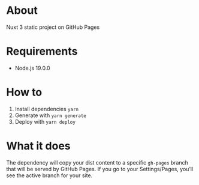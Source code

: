 # About

Nuxt 3 static project on GitHub Pages

# Requirements

-   Node.js 19.0.0

# How to

1. Install dependencies `yarn`
2. Generate with `yarn generate`
3. Deploy with `yarn deploy`

# What it does

The dependency will copy your dist content to a specific `gh-pages` branch that will be served by GitHub Pages. If you go to your Settings/Pages, you’ll see the active branch for your site.
